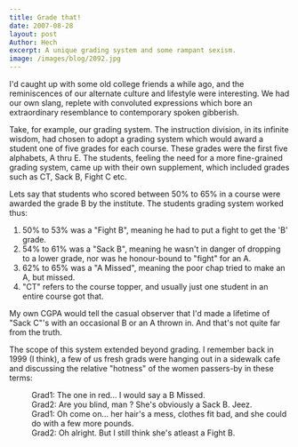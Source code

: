 ```yaml
---
title: Grade that!
date: 2007-08-28
layout: post
Author: Hech
excerpt: A unique grading system and some rampant sexism.
image: /images/blog/2092.jpg
---
```


I'd caught up with some old college friends a while ago, and the reminiscences of our alternate culture and lifestyle were interesting. We had our own slang, replete with convoluted expressions which bore an extraordinary resemblance to contemporary spoken gibberish.


Take, for example, our grading system. The instruction division, in its infinite wisdom, had chosen to adopt a grading system which would award a student one of five grades for each course. These grades were the first five alphabets, A thru E. The students, feeling the need for a more fine-grained grading system, came up with their own supplement, which included grades such as CT, Sack B, Fight C etc.


Lets say that students who scored between 50% to 65% in a course were awarded the grade B by the institute. The students grading system worked thus:


<ol>
    <li>50% to 53% was a &quot;Fight B&quot;, meaning he had to put a fight to get the 'B' grade.</li>
    <li>54% to 61% was a &quot;Sack B&quot;, meaning he wasn't in danger of dropping to a lower grade, nor was he honour-bound to &quot;fight&quot; for an A.</li>
    <li>62% to 65% was a &quot;A Missed&quot;, meaning the poor chap tried to make an A, but missed.</li>
    <li>&quot;CT&quot; refers to the course topper, and usually just one student in an entire course got that.</li>
</ol>
My own CGPA would tell the casual observer that I'd made a lifetime of &quot;Sack C&quot;'s with an occasional B or an A thrown in. And that's not quite far from the truth.


The scope of this system extended beyond grading.  I remember back in 1999 (I think), a few of us fresh grads were hanging out in a sidewalk cafe and discussing the relative &quot;hotness&quot; of the women passers-by in these terms:


<dl><dd>Grad1: The one in red... I would say a B Missed.</dd> <dd>Grad2: Are you blind, man ? She's obviously a Sack B. Jeez.</dd> <dd>Grad1: Oh come on... her hair's a mess, clothes fit bad, and she could do with a few more pounds.</dd> <dd>Grad2: Oh alright. But I still think she's atleast a Fight B.</dd></dl>

